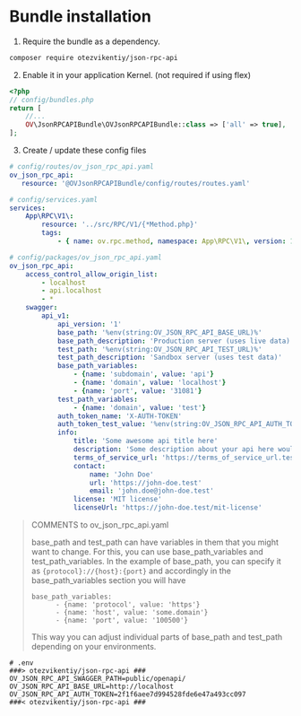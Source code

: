 # Bundle installation

1) Require the bundle as a dependency.

```bash
composer require otezvikentiy/json-rpc-api
```

2) Enable it in your application Kernel. (not required if using flex)

```php
<?php
// config/bundles.php
return [
    //...
    OV\JsonRPCAPIBundle\OVJsonRPCAPIBundle::class => ['all' => true],
];
```

3) Create / update these config files
```yaml
# config/routes/ov_json_rpc_api.yaml
ov_json_rpc_api:
   resource: '@OVJsonRPCAPIBundle/config/routes/routes.yaml'
```

```yaml
# config/services.yaml
services:
    App\RPC\V1\:
        resource: '../src/RPC/V1/{*Method.php}'
        tags:
            - { name: ov.rpc.method, namespace: App\RPC\V1\, version: 1 }
```

```yaml
# config/packages/ov_json_rpc_api.yaml
ov_json_rpc_api:
    access_control_allow_origin_list:
        - localhost
        - api.localhost
        - *
    swagger:
        api_v1:
            api_version: '1'
            base_path: '%env(string:OV_JSON_RPC_API_BASE_URL)%'
            base_path_description: 'Production server (uses live data)'
            test_path: '%env(string:OV_JSON_RPC_API_TEST_URL)%'
            test_path_description: 'Sandbox server (uses test data)'
            base_path_variables:
                - {name: 'subdomain', value: 'api'}
                - {name: 'domain', value: 'localhost'}
                - {name: 'port', value: '31081'}
            test_path_variables:
                - {name: 'domain', value: 'test'}
            auth_token_name: 'X-AUTH-TOKEN'
            auth_token_test_value: '%env(string:OV_JSON_RPC_API_AUTH_TOKEN)%' #set blank for prod environment
            info:
                title: 'Some awesome api title here'
                description: 'Some description about your api here would be appreciated if you like'
                terms_of_service_url: 'https://terms_of_service_url.test/url'
                contact:
                    name: 'John Doe'
                    url: 'https://john-doe.test'
                    email: 'john.doe@john-doe.test'
                license: 'MIT license'
                licenseUrl: 'https://john-doe.test/mit-license'
```

> COMMENTS to ov_json_rpc_api.yaml
>
> base_path and test_path can have variables in them that you might want to change. For this,
> you can use base_path_variables and test_path_variables. In the example of base_path, you can specify
> it as ``{protocol}://{host}:{port}`` and accordingly in the base_path_variables section you will have
> ```
> base_path_variables:
>       - {name: 'protocol', value: 'https'}
>       - {name: 'host', value: 'some.domain'}
>       - {name: 'port', value: '100500'}
> ```
> This way you can adjust individual parts of base_path and test_path depending on your environments.

```dotenv
# .env
###> otezvikentiy/json-rpc-api ###
OV_JSON_RPC_API_SWAGGER_PATH=public/openapi/
OV_JSON_RPC_API_BASE_URL=http://localhost
OV_JSON_RPC_API_AUTH_TOKEN=2f1f6aee7d994528fde6e47a493cc097
###< otezvikentiy/json-rpc-api ###
```
